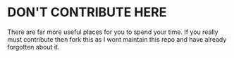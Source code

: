# DON'T CONTRIBUTE HERE 

There are far more useful places for you to spend your time.  If you really must contribute then fork this as I wont maintain this repo and have already forgotten about it.
